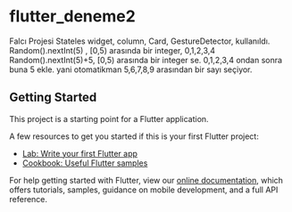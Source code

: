 # flutter_deneme2

Falcı Projesi
Stateles widget, column, Card, GestureDetector, kullanıldı. 
Random().nextInt(5) , [0,5) arasında bir integer, 0,1,2,3,4
Random().nextInt(5)+5, [0,5) arasında bir integer se. 0,1,2,3,4 ondan sonra buna 5 ekle. yani
otomatikman 5,6,7,8,9 arasından bir sayı seçiyor.

## Getting Started

This project is a starting point for a Flutter application.

A few resources to get you started if this is your first Flutter project:

- [Lab: Write your first Flutter app](https://flutter.dev/docs/get-started/codelab)
- [Cookbook: Useful Flutter samples](https://flutter.dev/docs/cookbook)

For help getting started with Flutter, view our
[online documentation](https://flutter.dev/docs), which offers tutorials,
samples, guidance on mobile development, and a full API reference.
